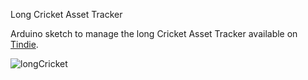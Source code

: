 Long Cricket Asset Tracker

Arduino sketch to manage the long Cricket Asset Tracker available on [Tindie](https://www.tindie.com/products/TleraCorp/long-cricket-loralorawangnss-asset-tracker/).

![longCricket](https://user-images.githubusercontent.com/6698410/50252240-337aa280-039b-11e9-89bd-95fb6a15dbd0.jpg)
